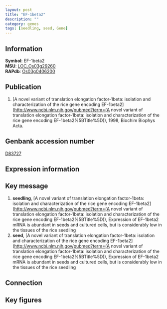 ```yaml
---
layout: post
title: "EF-1beta2"
description: ""
category: genes
tags: [seedling, seed, Gene]
---
```


## Information
__Symbol__: EF-1beta2  
__MSU__: [LOC_Os03g29260](http://rice.plantbiology.msu.edu/cgi-bin/ORF_infopage.cgi?orf=LOC_Os03g29260)  
__RAPdb__: [Os03g0406200](http://rapdb.dna.affrc.go.jp/viewer/gbrowse_details/irgsp1?name=Os03g0406200)  

## Publication
1. [A novel variant of translation elongation factor-1beta: isolation and characterization of the rice gene encoding EF-1beta2](http://www.ncbi.nlm.nih.gov/pubmed?term=(A novel variant of translation elongation factor-1beta: isolation and characterization of the rice gene encoding EF-1beta2%5BTitle%5D)), 1998, Biochim Biophys Acta.

## Genbank accession number
[D83727](http://www.ncbi.nlm.nih.gov/nuccore/D83727)

## Expression information

## Key message
1. __seedling__, [A novel variant of translation elongation factor-1beta: isolation and characterization of the rice gene encoding EF-1beta2](http://www.ncbi.nlm.nih.gov/pubmed?term=(A novel variant of translation elongation factor-1beta: isolation and characterization of the rice gene encoding EF-1beta2%5BTitle%5D)),  Expression of EF-1beta2 mRNA is abundant in seeds and cultured cells, but is considerably low in the tissues of the rice seedling
2. __seed__, [A novel variant of translation elongation factor-1beta: isolation and characterization of the rice gene encoding EF-1beta2](http://www.ncbi.nlm.nih.gov/pubmed?term=(A novel variant of translation elongation factor-1beta: isolation and characterization of the rice gene encoding EF-1beta2%5BTitle%5D)),  Expression of EF-1beta2 mRNA is abundant in seeds and cultured cells, but is considerably low in the tissues of the rice seedling

## Connection

## Key figures


